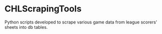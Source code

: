 # CHLScrapingTools
Python scripts developed to scrape various game data from league scorers' sheets into db tables.
